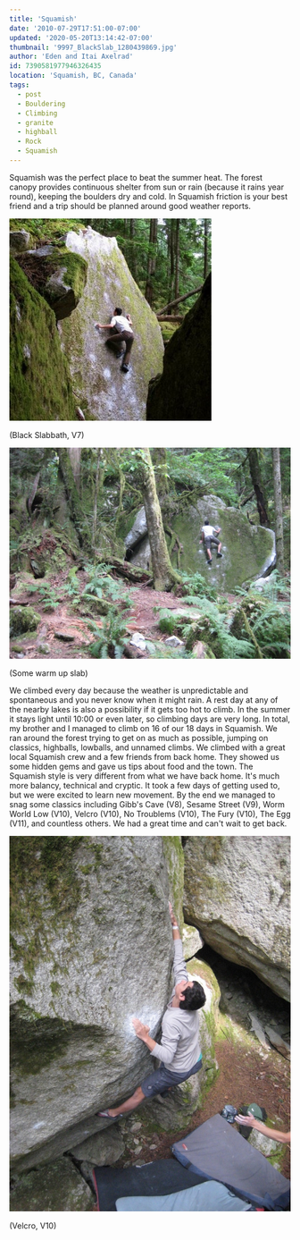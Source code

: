 ```yaml
---
title: 'Squamish'
date: '2010-07-29T17:51:00-07:00'
updated: '2020-05-20T13:14:42-07:00'
thumbnail: '9997_BlackSlab_1280439869.jpg'
author: 'Eden and Itai Axelrad'
id: 7390581977946326435
location: 'Squamish, BC, Canada'
tags:
  - post
  - Bouldering
  - Climbing
  - granite
  - highball
  - Rock
  - Squamish
---
```


Squamish was the perfect place to beat the summer heat. The forest canopy provides continuous shelter from sun or rain (because it rains year round), keeping the boulders dry and cold. In Squamish friction is your best friend and a trip should be planned around good weather reports.

![image alt](/images/9997_BlackSlab_1280439869.jpg)

(Black Slabbath, V7)

![image alt](/images/9997_blog4_1280439871.jpg)

(Some warm up slab)

We climbed every day because the weather is unpredictable and spontaneous and you never know when it might rain. A rest day at any of the nearby lakes is also a possibility if it gets too hot to climb. In the summer it stays light until 10:00 or even later, so climbing days are very long. In total, my brother and I managed to climb on 16 of our 18 days in Squamish. We ran around the forest trying to get on as much as possible, jumping on classics, highballs, lowballs, and unnamed climbs. We climbed with a great local Squamish crew and a few friends from back home. They showed us some hidden gems and gave us tips about food and the town. The Squamish style is very different from what we have back home. It's much more balancy, technical and cryptic. It took a few days of getting used to, but we were excited to learn new movement. By the end we managed to snag some classics including Gibb's Cave (V8), Sesame Street (V9), Worm World Low (V10), Velcro (V10), No Troublems (V10), The Fury (V10), The Egg (V11), and countless others. We had a great time and can't wait to get back.

![image alt](/images/9997_blog2_1280439870.jpg)

(Velcro, V10)
